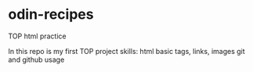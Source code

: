 # odin-recipes
TOP html practice

In this repo is my first TOP project
skills: 
    html basic tags, links, images
    git and github usage
